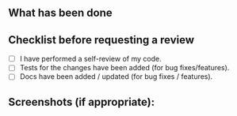 ## What has been done

## Checklist before requesting a review

- [ ] I have performed a self-review of my code.
- [ ] Tests for the changes have been added (for bug fixes/features).
- [ ] Docs have been added / updated (for bug fixes / features).

## Screenshots (if appropriate):
